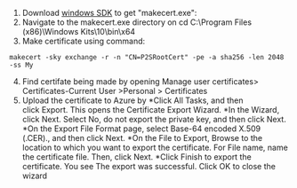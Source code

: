 1. Download [windows SDK](https://developer.microsoft.com/en-us/windows/downloads/windows-10-sdk) to get "makecert.exe":
2. Navigate to the makecert.exe directory on cd C:\Program Files (x86)\Windows Kits\10\bin\x64
3. Make certificate using command: 
```
makecert -sky exchange -r -n "CN=P2SRootCert" -pe -a sha256 -len 2048 -ss My
```
4. Find certifate being made by opening  Manage user certificates> Certificates-Current User >Personal > Certificates
5. Upload the certificate to Azure by 
  *Click All Tasks, and then click Export. This opens the Certificate Export Wizard.
  *In the Wizard, click Next. Select No, do not export the private key, and then click Next.
  *On the Export File Format page, select Base-64 encoded X.509 (.CER)., and then click Next.
  *On the File to Export, Browse to the location to which you want to export the certificate. For File name, name the certificate file. Then, click Next.
  *Click Finish to export the certificate. You see The export was successful. Click OK to close the wizard

